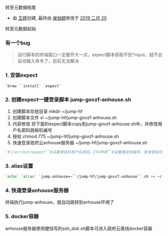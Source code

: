 
转至元数据结尾



- 由 [王辉](http://pms.ipo.com/display/~wanghui747)创建, 最终由 [侯伽颖](http://pms.ipo.com/display/~houjiaying326)修改于 [2019 二月 20](http://pms.ipo.com/pages/diffpagesbyversion.action?pageId=113096607&selectedPageVersions=26&selectedPageVersions=27)

转至元数据起始





### 有一个bug

> 运行脚本的终端窗口一定要开大一点，expect脚本获取不到*input，就不会自动输入命令了，目前无法解决

### 1. 安装expect

```
`brew ``install` `expect`
```

### 2. 创建expect一键登录脚本 jump-govzf-anhouse.sh

1. 创建脚本存放目录
   mkdir ~/jump-hf
2. 创建脚本文件
   vi ~/jump-hf/jump-govzf-anhouse.sh
3. 内容修改
   将下面的expect脚本copy到jump-govzf-anhouse.sh中，并修改用户名密码跳板机编号
4. 授权
   chmod 775 ~/jump-hf/jump-govzf-anhouse.sh
5. 快速登录政府云anhouse服务器
   ~/jump-hf/jump-govzf-anhouse.sh

```bash
`#!/usr/bin/expect``#设置堡垒机用户名密码，ITA申请``#设置堡垒机编号，登录堡垒机查看group list 好房-跳板机编号，替换jump_server的值``set` `host 10.59.71.247``set` `user 你的账号``set` `password 你的密码``set` `jump_server 你的跳板机编号``set` `timeout -1`  `#-----------------堡垒机-----------------#``spawn ``ssh` `$user@$host``expect {``    ``"*assword"` `{send ``"$password\r"``;}``}` `#-----------------跳板机-----------------#``#select 好房-跳板机（根据自己账户权限调整）``expect ``"*input"` `{send ``"$jump_server\r"``;}  ``#select DEV-TBJ001``expect ``"*input"` `{send ``"1\r"``;}  ``#select account（govzf）``expect ``"*input"` `{send ``"1\r"``;} ` `#-----------------目标机-----------------#``#jump to anhouse``expect ``"*govzf@dev-tbj001"` `{send ``"sshpass -p pinganfang.com ssh root@sh03-pahf-zulin001\r"``;}`  `#TODO：mysql、docker 自行扩展` `#------------interact start------------#``interact`
```

### 3. alias设置

```bash
`echo` `alias` `jump-anhouse=~``/jump-hf/jump-govzf-anhouse``.sh >> ~/.bash_profile``source` `~/.bash_profile``# 如果报错： zsh: command not found: jump-anhouse``vi` `~/.zshrc``# 内容添加``source` `.bash_profile``# 执行``source` `~/.zshrc`
```

### 4. 快速登录anhouse服务器

终端执行jump-anhouse，就自动跳转到anhouse环境了

### 5. docker容器

anhouse服务器使用健恒写的ssh_dok.sh脚本可进入政府云离线docker容器